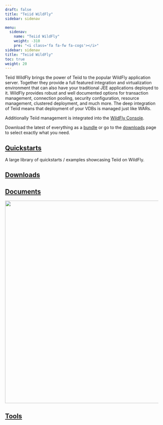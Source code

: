 ```yaml
---
draft: false
title: "Teiid WildFly"
sidebar: sidenav

menu:
  sidenav:
    name: "Teiid WildFly"
    weight: -310
    pre: "<i class='fa fa-fw fa-cogs'></i>"
sidebar: sidenav
title: "Teiid WildFly"
toc: true
weight: 20
---
```

Teiid WildFly brings the power of Teiid to the popular WildFly application server.  Together they provide a full featured integration and virtualization environment that can also have your traditional JEE applications deployed to it.  WildFly provides robust and well documented options for transaction management, connection pooling, security configuration, resource management, clustered deployment, and much more.  The deep integration of Teiid means that deployment of your VDBs is managed just like WARs.

Additionally Teiid management is integrated into the [WildFly Console](/tools/#teiid-console).

Download the latest of everything as a [bundle](https://oss.sonatype.org/service/local/artifact/maven/redirect?g=org/teiid/wildfly&a=teiid-wildfly&v=LATEST&c=server&e=zip) or go to the [downloads](./teiid_wildfly/downloads) page to select exactly what you need. 

## [Quickstarts](https://github.com/teiid/teiid-wildfly-quickstarts)

A large library of quickstarts / examples showcasing Teiid on WildFly.

## [Downloads](./downloads)

## [Documents](./docs)

<div>
<img width="700" height="665" src="http://docs.jboss.org/teiid/teiid_architecture.png" frameborder="2" ></img>
</div>

## [Tools](./tools)
